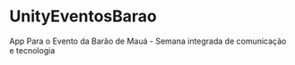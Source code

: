 # UnityEventosBarao
App Para o Evento da Barão de Mauá - Semana integrada de comunicação e tecnologia
